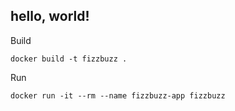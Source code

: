 hello, world!
-------------
Build
```
docker build -t fizzbuzz .
```
Run
```
docker run -it --rm --name fizzbuzz-app fizzbuzz
```

